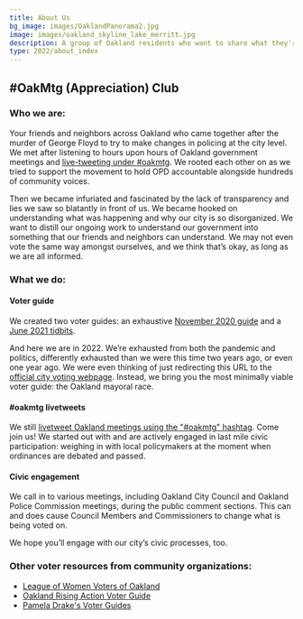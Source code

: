 ```yaml
---
title: About Us
bg_image: images/OaklandPanorama2.jpg
image: images/oakland_skyline_lake_merritt.jpg
description: A group of Oakland residents who want to share what they're learning about how our city works
type: 2022/about_index
---
```

## \#OakMtg (Appreciation) Club

### Who we are:

Your friends and neighbors across Oakland who came together after the murder of George Floyd to try to make changes in policing at the city level. We met after listening to hours upon hours of Oakland government meetings and [live-tweeting under #oakmtg](https://twitter.com/search?q=%23oakmtg). We rooted each other on as we tried to support the movement to hold OPD accountable alongside hundreds of community voices.

Then we became infuriated and fascinated by the lack of transparency and lies we saw so blatantly in front of us. We became hooked on understanding what was happening and why our city is so disorganized. We want to distill our ongoing work to understand our government into something that our friends and neighbors can understand. We may not even vote the same way amongst ourselves, and we think that’s okay, as long as we are all informed.

### What we do:

#### Voter guide

We created two voter guides: an exhaustive [November 2020 guide](/2020/guide) and a [June 2021 tidbits](/2021/guide]).

And here we are in 2022.  We’re exhausted from both the pandemic and politics, differently exhausted than we were this time two years ago, or even one year ago.  We were even thinking of just redirecting this URL to the [official city voting webpage](https://www.oaklandca.gov/topics/elections).  Instead, we bring you the most minimally viable voter guide: the Oakland mayoral race.

#### #oakmtg livetweets
We still [livetweet Oakland meetings using the "#oakmtg" hashtag](https://twitter.com/search?q=%23oakmtg). Come join us! We started out with and are actively engaged in last mile civic participation: weighing in with local policymakers at the moment when ordinances are debated and passed. 

#### Civic engagement
We call in to various meetings, including Oakland City Council and Oakland Police Commission meetings, during the public comment sections. This can and does cause Council Members and Commissioners to change what is being voted on.

We hope you’ll engage with our city’s civic processes, too.

### Other voter resources from community organizations:

* [League of Women Voters of Oakland](https://www.lwvoakland.org/)
* [Oakland Rising Action Voter Guide](https://oaklandrisingaction.org/2022-general-election/)
* [Pamela Drake's Voter Guides](https://draketalkoakland.wordpress.com/)
